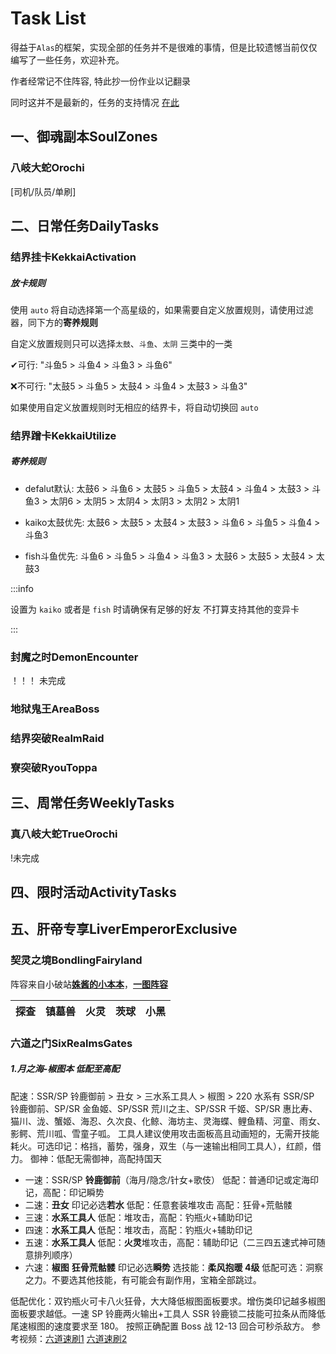



# Task List

得益于`Alas`的框架，实现全部的任务并不是很难的事情，但是比较遗憾当前仅仅编写了一些任务，欢迎补充。

作者经常记不住阵容, 特此抄一份作业以记翻录

同时这并不是最新的，任务的支持情况 [在此](https://github.com/runhey/OnmyojiAutoScript/issues/54)


## 一、御魂副本SoulZones

### 八岐大蛇Orochi
[司机/队员/单刷]

## 二、日常任务DailyTasks

### 结界挂卡KekkaiActivation

##### 放卡规则

使用 `auto` 将自动选择第一个高星级的，如果需要自定义放置规则，请使用过滤器，同下方的**寄养规则**

自定义放置规则只可以选择`太鼓`、`斗鱼`、`太阴` 三类中的一类

✔可行: "斗鱼5 > 斗鱼4 > 斗鱼3 > 斗鱼6"

❌不可行: "太鼓5 > 斗鱼5 > 太鼓4 > 斗鱼4 > 太鼓3 > 斗鱼3"

如果使用自定义放置规则时无相应的结界卡，将自动切换回 `auto`


### 结界蹭卡KekkaiUtilize  

##### 寄养规则

- defalut默认: 太鼓6 > 斗鱼6 > 太鼓5 > 斗鱼5 > 太鼓4 > 斗鱼4 > 太鼓3 > 斗鱼3 > 太阴6 > 太阴5 > 太阴4 > 太阴3 > 太阴2 > 太阴1

- kaiko太鼓优先: 太鼓6 > 太鼓5 > 太鼓4 > 太鼓3 > 斗鱼6 > 斗鱼5 > 斗鱼4 > 斗鱼3

- fish斗鱼优先: 斗鱼6 > 斗鱼5 > 斗鱼4 > 斗鱼3 > 太鼓6 > 太鼓5 > 太鼓4 > 太鼓3

:::info

设置为 `kaiko` 或者是 `fish` 时请确保有足够的好友
不打算支持其他的变异卡

:::

### 封魔之时DemonEncounter
！！！ 未完成
### 地狱鬼王AreaBoss

### 结界突破RealmRaid

### 寮突破RyouToppa

## 三、周常任务WeeklyTasks

### 真八岐大蛇TrueOrochi
!未完成

## 四、限时活动ActivityTasks

## 五、肝帝专享LiverEmperorExclusive

### 契灵之境BondlingFairyland

阵容来自小破站[**姝酱的小本本**](https://www.bilibili.com/video/BV1zV4y117aA/?spm_id_from=333.337.search-card.all.click)，[**一图阵容**](https://www.bilibili.com/read/cv24506846)

| 探查 | 镇墓兽 | 火灵 | 茨球 | 小黑 |
| ---- | ------ | ---- | ---- | ---- |

### 六道之门SixRealmsGates

##### 1.月之海-椒图本 低配至高配
配速：SSR/SP 铃鹿御前 > 丑女 > 三水系工具人 > 椒图 > 220
水系有 SSR/SP 铃鹿御前、SP/SR 金鱼姬、SP/SSR 荒川之主、SP/SSR 千姬、SP/SR 惠比寿、猫川、泷、蟹姬、海忍、久次良、化鲸、海坊主、灵海蝶、鲤鱼精、河童、雨女、影鳄、荒川呱、雪童子呱。
工具人建议使用攻击面板高且动画短的，无需开技能耗火。可选印记：格挡，蓄势，强身，双生（与一速输出相同工具人），红颜，借力。
御神：低配无需御神，高配持国天

- 一速：SSR/SP **铃鹿御前**（海月/隐念/针女+歌伎） 低配：普通印记或定海印记，高配：印记瞬势
- 二速：**丑女** 印记必选**若水** 低配：任意套装堆攻击 高配：狂骨+荒骷髅
- 三速：**水系工具人** 低配：堆攻击，高配：钓瓶火+辅助印记
- 四速：**水系工具人** 低配：堆攻击，高配：钓瓶火+辅助印记
- 五速：**水系工具人** 低配：**火灵**堆攻击，高配：辅助印记（二三四五速式神可随意排列顺序）
- 六速：**椒图** **狂骨荒骷髅** 印记必选**瞬势**
选技能：**柔风抱暖 4级** 低配可选：洞察之力。不要选其他技能，有可能会有副作用，宝箱全部跳过。

低配优化：双钓瓶火可卡八火狂骨，大大降低椒图面板要求。增伤类印记越多椒图面板要求越低。一速 SP 铃鹿两火输出+工具人 SSR 铃鹿锁二技能可拉条从而降低尾速椒图的速度要求至 180。
按照正确配置 Boss 战 12-13 回合可秒杀敌方。
参考视频：[六道速刷1](https://www.bilibili.com/video/BV1mRbKehEHz/) [六道速刷2](https://www.bilibili.com/video/BV1hE42157KK/)
